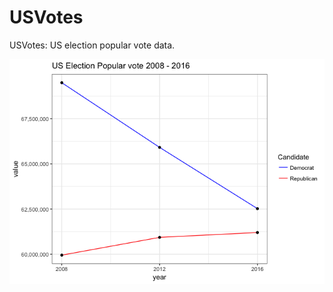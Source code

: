 # USVotes
USVotes: US election popular vote data.

![](https://github.com/neilfws/politics/blob/master/USVotes/output/usvotes_files/figure-html/linechart1-1.png)

